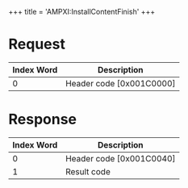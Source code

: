 +++
title = 'AMPXI:InstallContentFinish'
+++

# Request

| Index Word | Description                |
|------------|----------------------------|
| 0          | Header code \[0x001C0000\] |

# Response

| Index Word | Description                |
|------------|----------------------------|
| 0          | Header code \[0x001C0040\] |
| 1          | Result code                |